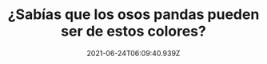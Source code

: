 ---
title: ¿Sabías que los osos pandas pueden ser de estos colores?
date: 2021-06-24T06:09:40.939Z
featuredimage: /assets/1773.jpg
categoria: Naturaleza
tags:
  - "#Animales"
  - "#Pandas"
  - "#Bambu"
short-description: Estos son datos que no sabias de los osos pandas
mk1: >+
  ### 1.

  ![1770](/assets/1770.jpg "1770")

  #### Un oso panda es mucho más grande que tu osito de peluche.


  El oso panda se ve tierno y lindo cuando buscas fotos en Internet. Pero es mucho más grande de lo que piensas.
  Un panda adulto pesa más de 45 kilos (100 libras) y puede medir aproximadamente 1,5 metros (5 pies) de largo.

  ### 2.

  ![1771](/assets/1771.jpg "1771")

  #### Los osos panda son buenos trepando árboles y también pueden nadar.


  Los osos panda NO pueden pararse y hacer movimientos de Kung Fu como Po en Kung Fu Panda. Pero son buenos trepadores de árboles. ¡Pueden trepar a los árboles a partir de los 7 meses!
  Los osos panda son osos y, como otros osos, pueden nadar.
mk2: >+
  ### 3.

  ![1772](/assets/1772.jpg "1772")

  #### Los pandas pasan de rosa a blanco y negro (o marrón).


  Los pandas nacen con aspecto de tejones bebés: sin pelo, rosados y ciegos. El icónico color blanco y negro llega más tarde, después de unas tres semanas.
  ¡No todos los osos panda son blancos y negros! Algunos son marrones y blancos, pero son muy raros.

  ### 4.

  ![1773](/assets/1773.jpg "1773")

  #### Los pandas tienen tantos fans porque se ven lindos.


  "La apariencia de un oso de peluche" es lo que hace que los pandas sean tan populares. Los pandas atraen a nuestros "receptores de ternura" porque tienen ojos grandes que miran hacia el frente y son extremadamente peludos, por lo que los consideramos mimoso y tiernos.
  Este fue el tema de un estudio reciente de BBC1 realizado por el científico Gordon Buchanan, y es por eso que a casi todos nos gustan los pandas.
mk3: >+
  ### 5.

  ![1774](/assets/1774.jpg "1774")

  ####  Los pandas son "vagos" - les encantan comer y dormir


  Como todo lo que hace un panda durante todo el día es comer y dormir, es mejor que te levantes temprano para visitar un parque de pandas, para verlos cuando están activos.
  Una razón por la que los pandas son raros es que la cría no es una de sus prioridades. Y con solo una ventana de un día al año para que una hembra concibe naturalmente, no es de extrañar que los pandas sean una especie en peligro de extinción.

  ### 6.

  ![1775](/assets/1775.jpg "1775")

  #### ¡Un panda adulto puede comer de 12 a 38 kilos de bambú al día!


  Un panda adulto de 45 kilos (y los pandas pueden alcanzar los 150 kg en cautiverio) pasa hasta 14 horas comiendo. Y puede comer de 12 a 38 kilos de bambú al día.
mk4: >+
  ### 7.

  ![1776](/assets/1776.jpg "1776")

  #### ¡Un panda puede hacer caca 28 kilos por día!


  Los pandas pueden defecar hasta 28 kilos / día. En el pasado, los trozos de bambú no digeridos de la caca se convertían en marcos de fotos y marcadores, no, ¡aparentemente no olían!
  La caca de panda apunta en su dirección de viaje, por lo que se puede rastrear fácilmente en la naturaleza. Desafortunadamente, históricamente esto los llevó a estar más en peligro, pero ahora ayuda a los investigadores.

  ### 8.

  ![1777](/assets/1777.jpg "1777")

  #### Los pandas tienen dientes carnivoros, pero comen bambú y frutas.


  Dado que los depredadores gigantes como los tigres con dientes de sable ya no existen, los pandas no necesitaban ser tan rápidos y se convirtieron en especialistas vegetarianos para evitar la extinción.
  Todos sabemos que solo comen bambú, pero también les gusta algo de fruta y pueden comer carne. Un parque de pandas que visitamos tenía una foto de un panda devorando un buitre.
mk5: >+
  ### 9.

  ![1778](/assets/1778.jpg "1778")

  #### Puedes ver a cada bebé en agosto.


  Los pandas generalmente nacen en agosto, porque el panda se aparean entre los meses de marzo y mayo, y la gestación dura de 3 a 5 meses.
  Las hembras producen principalmente dos crías, pero sólo la más fuerte sobrevive en la naturaleza. En las bases de investigación de Chengdu, la otra gemela es criada a mano y se intercambia regularmente con la madre para que pueda criar dos cachorros en cada embarazo. Parte del dinero que pagas en las entradas financia este exitoso proyecto.

  ### 10.

  ![1779](/assets/1779.jpg "1779")

  #### Los pandas prehistóricos vivieron hasta hace 2 millones de años.


  Los fósiles de pandas se han datado entre 1 y 2 millones de años. Una vez, los pandas se distribuyeron ampliamente por toda China. Ahora solo viven en la naturaleza en áreas remotas de las colinas tibetanas de China.
---